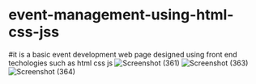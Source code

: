 # event-management-using-html-css-jss
#it is a basic event development web page designed using front end techologies such as html css js
![Screenshot (361)](https://github.com/user-attachments/assets/8a173159-86d9-4d34-a468-5cfdfed15971)
![Screenshot (363)](https://github.com/user-attachments/assets/b10957b5-dd5e-46a3-a0ec-3755969ec39e)
![Screenshot (364)](https://github.com/user-attachments/assets/93502719-1b34-49fe-b6f5-18c43999c2cf)

